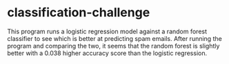 # classification-challenge

This program runs a logistic regression model against a random forest classifier to see which is better at predicting spam emails.
After running the program and comparing the two, it seems that the random forest is slightly better with a 0.038 higher accuracy score than the logistic regression.